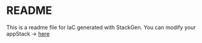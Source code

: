 # README
This is a readme file for IaC generated with StackGen.
You can modify your appStack -> [here](http://main.dev.stackgen.com/appstacks/2ed12225-2e4b-45d2-a744-a1f2773f1d33)
